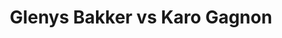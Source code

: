 ---
title: Glenys Bakker vs Karo Gagnon
player1:
  name: Bakker, Glenys
  percent: 80
  wins: 0
  losses: 1
player2:
  name: Gagnon, Karo
  percent: 75
  wins: 1
  losses: 0
games:
- player1:
    team: AB
    position: Second
    percent: 80
    win: 0
    loss: 1
  player2:
    team: QC
    position: Third
    percent: 75
    win: 1
    loss: 0
  event: Hearts
  year: 2004
  draw: Round Robin(8)
  score: QC 8 - AB 5
- player1:
    team: KLE
    position: Second
    percent: 77
    win: 1
    loss: 0
  player2:
    team: LAR
    position: Third
    percent: 73
    win: 0
    loss: 1
  event: Trials (Women)
  year: 2005
  draw: Round Robin(1)
  score: LAR 1 - KLE 9
---
